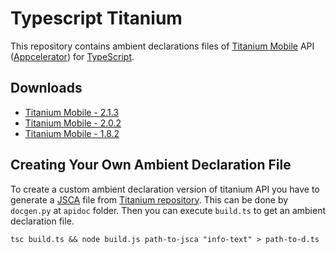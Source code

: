 
Typescript Titanium
===================

This repository contains ambient declarations files of
[Titanium Mobile](https://github.com/appcelerator/titanium_mobile) API
([Appcelerator](http://www.appcelerator.com/)) for
[TypeScript](http://www.typescriptlang.org/).

Downloads
---------

* [Titanium Mobile - 2.1.3](https://github.com/downloads/alvivi/typescript-titanium/titanium-2.1.3.d.ts)
* [Titanium Mobile - 2.0.2](https://github.com/downloads/alvivi/typescript-titanium/titanium-2.0.2.d.ts)
* [Titanium Mobile - 1.8.2](https://github.com/downloads/alvivi/typescript-titanium/titanium-1.8.2.d.ts)

Creating Your Own Ambient Declaration File
------------------------------------------

To create a custom ambient declaration version of titanium API you have to
generate a [JSCA](https://wiki.appcelerator.org/display/tis/JSCA+1.0+Specification)
file from [Titanium repository](https://github.com/appcelerator/titanium_mobile).
This can be done by `docgen.py` at `apidoc` folder. Then you can execute
`build.ts` to get an ambient declaration file.

```
tsc build.ts && node build.js path-to-jsca "info-text" > path-to-d.ts
```
